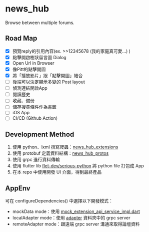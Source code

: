 # news_hub
Browse between multiple forums.

## Road Map
- [x] 預覽reply的引用內容(ex. >>12345678 (我的家庭真可愛...) )
- [x] 點擊開啟樹狀留言圖 Dialog
- [x] Open Url in Browser
- [x] 像Pitt的點擊開圖
- [x] 將「播放影片」跟「點擊開圖」結合
- [ ] 後端可以決定顯示多變的 Post layout
- [ ] 偵測連結開啟App
- [ ] 閱讀歷史
- [ ] 收藏、備份
- [ ] 儲存搜尋條件作為書籤
- [ ] iOS App
- [ ] CI/CD (Github Action)

## Development Method
1. 使用 python、lxml 撰寫爬蟲：[news_hub_extensions]
2. 使用 protobuf 定義資料結構：[news_hub_protos]
3. 使用 grpc 進行資料傳輸
4. 使用 flutter lib [flet-dev/serious-python] 將 python file 打包成 App
5. 在本 repo 中使用開發 UI 介面，得到最終產品

## AppEnv
可在 configureDependencies() 中選擇以下開發模式：
 - mockData mode：使用 [mock_extension_api_service_impl.dart]
 - localAdapter mode：使用 [adapter](adapter) 資料夾中的 grpc server
 - remoteAdapter mode：跟遠端 grpc server 溝通來取得論壇資料

[news_hub_extensions]: https://github.com/twkevinzhang/news_hub_extensions
[news_hub_protos]: https://github.com/twkevinzhang/news_hub_protos
[flet-dev/serious-python]: https://github.com/flet-dev/serious-python
[mock_extension_api_service_impl.dart]: lib/app/extension/api/mock_extension_api_service_impl.dart
